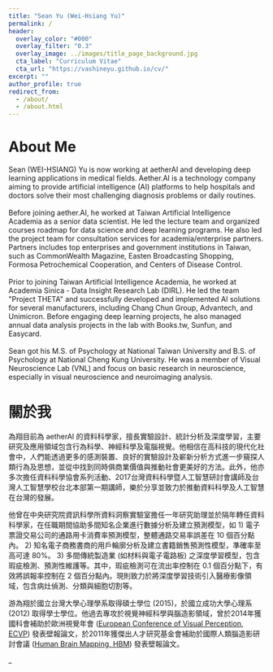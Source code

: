 ```yaml
---
title: "Sean Yu (Wei-Hsiang Yu)"
permalink: /
header:
  overlay_color: "#000"
  overlay_filter: "0.3"
  overlay_image: ../images/title_page_background.jpg
  cta_label: "Curriculum Vitae"
  cta_url: "https://vashineyu.github.io/cv/"
excerpt: ""
author_profile: true
redirect_from: 
  - /about/
  - /about.html
---
```


About Me
=====
Sean (WEI-HSIANG) Yu is now working at aetherAI and developing deep learning applications in medical fields. Aether.AI is a technology company aiming to provide artificial intelligence (AI) platforms to help hospitals and doctors solve their most challenging diagnosis problems or daily routines. <br>
<br>
Before joining aether.AI, he worked at Taiwan Artificial Intelligence Academia as a senior data scientist. He led the lecture team and organized courses roadmap for data science and deep learning programs. He also led the project team for consultation services for academia/enterprise partners. Partners includes top enterprises and government institutions in Taiwan, such as CommonWealth Magazine, Easten Broadcasting Shopping, Formosa Petrochemical Cooperation, and Centers of Disease Control. <br>
<br>
Prior to joining Taiwan Artificial Intelligence Academia, he worked at Academia Sinica - Data Insight Research Lab (DIRL). He led the team "Project THETA" and successfully developed and implemented AI solutions for several manufacturers, including Chang Chun Group, Advantech, and Unimicron. Before engaging deep learning projects, he also managed annual data analysis projects in the lab with Books.tw, Sunfun, and Easycard. <br>
<br>
Sean got his M.S. of Psychology at National Taiwan University and B.S. of Psychology at National Cheng Kung University. He was a member of Visual Neuroscience Lab (VNL) and focus on basic research in neuroscience, especially in visual neuroscience and neuroimaging analysis.

關於我
=====
為翔目前為 aetherAI 的資料科學家，擅長實驗設計、統計分析及深度學習，主要研究及應用領域包含行為科學、神經科學及電腦視覺。他相信在高科技的現代化社會中，人們能透過更多的感測裝置、良好的實驗設計及嶄新分析方式進一步窺探人類行為及思想，並從中找到同時俱商業價值與推動社會更美好的方法。此外，他亦多次擔任資料科學協會系列活動、2017台灣資料科學暨人工智慧研討會講師及台灣人工智慧學校台北本部第一期講師，樂於分享並致力於推動資料科學及人工智慧在台灣的發展。

他曾在中央研究院資訊科學所資料洞察實驗室擔任一年研究助理並於隔年轉任資料科學家，在任職期間協助多間知名企業進行數據分析及建立預測模型，如 1) 電子票證交易公司的通路用卡消費率預測模型，整體通路交易率誤差在 10 個百分點內。 2) 知名電子商務書商的用戶輪廓分析及建立書籍銷售預測性模型，準確率至高可達 80%。 3) 多間傳統製造業 (如材料與電子電路板) 之深度學習模型，包含瑕疵檢測、預測性維護等。其中，瑕疵檢測可在流出率控制在 0.1 個百分點下，有效將誤報率控制在 2 個百分點內。現則致力於將深度學習技術引入醫療影像領域，包含病灶偵測、分類與細胞切割等。

游為翔於國立台灣大學心理學系取得碩士學位 (2015)，於國立成功大學心理系 (2012) 取得學士學位。他過去專攻於視覺神經科學與腦造影領域，曾於2014年獲國科會補助於歐洲視覺年會 ([European Conference of Visual Perception, ECVP](http://ecvp.org/)) 發表壁報論文，於2011年獲傑出人才研究基金會補助於國際人類腦造影研討會議 ([Human Brain Mapping, HBM](https://www.humanbrainmapping.org/i4a/pages/index.cfm?pageID=3267&activateFull=false)) 發表壁報論文。

_
